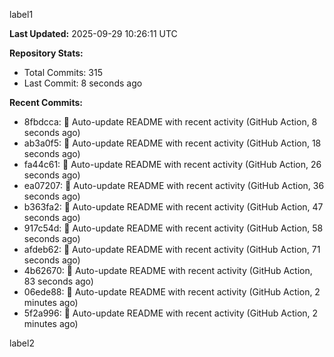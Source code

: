 
label1 
<!-- ACTIVITY_START -->
**Last Updated:** 2025-09-29 10:26:11 UTC

**Repository Stats:**
- Total Commits: 315
- Last Commit: 8 seconds ago

**Recent Commits:**
- 8fbdcca: 🤖 Auto-update README with recent activity (GitHub Action, 8 seconds ago)
- ab3a0f5: 🤖 Auto-update README with recent activity (GitHub Action, 18 seconds ago)
- fa44c61: 🤖 Auto-update README with recent activity (GitHub Action, 26 seconds ago)
- ea07207: 🤖 Auto-update README with recent activity (GitHub Action, 36 seconds ago)
- b363fa2: 🤖 Auto-update README with recent activity (GitHub Action, 47 seconds ago)
- 917c54d: 🤖 Auto-update README with recent activity (GitHub Action, 58 seconds ago)
- afdeb62: 🤖 Auto-update README with recent activity (GitHub Action, 71 seconds ago)
- 4b62670: 🤖 Auto-update README with recent activity (GitHub Action, 83 seconds ago)
- 06ede88: 🤖 Auto-update README with recent activity (GitHub Action, 2 minutes ago)
- 5f2a996: 🤖 Auto-update README with recent activity (GitHub Action, 2 minutes ago)
<!-- ACTIVITY_END -->

label2
